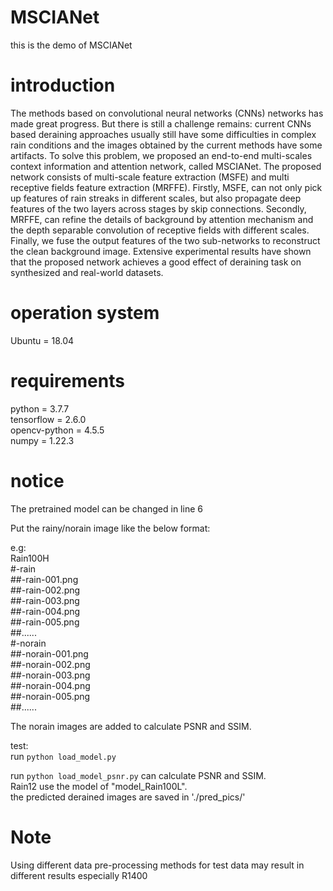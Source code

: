 # MSCIANet
this is the demo of MSCIANet

# introduction
The methods based on convolutional neural networks (CNNs) networks has made great progress. But there is still a challenge remains: current CNNs based deraining approaches usually still have some difficulties in complex rain conditions and the images obtained by the current methods have some artifacts. To solve this problem, we proposed an end-to-end multi-scales context information and attention network, called MSCIANet. The proposed network consists of multi-scale feature extraction (MSFE) and multi receptive fields feature extraction (MRFFE).  Firstly, MSFE, can not only pick up features of rain streaks in different scales, but also propagate deep features of the two layers across stages by skip connections. Secondly, MRFFE, can refine the details of background by attention mechanism and the depth separable convolution of receptive fields with different scales. Finally, we fuse the output features of the two sub-networks to reconstruct the clean background image. Extensive experimental results have shown that the proposed network achieves a good effect of deraining task on synthesized and real-world datasets.



# operation system
Ubuntu = 18.04  

# requirements
python = 3.7.7  
tensorflow = 2.6.0  
opencv-python = 4.5.5  
numpy = 1.22.3  


# notice 
The pretrained model can be changed in line 6


Put the rainy/norain image like the below format:

e.g:  
Rain100H  
    #-rain  
        ##-rain-001.png  
        ##-rain-002.png  
        ##-rain-003.png  
        ##-rain-004.png  
        ##-rain-005.png  
        ##......  
    #-norain  
        ##-norain-001.png  
        ##-norain-002.png  
        ##-norain-003.png  
        ##-norain-004.png  
        ##-norain-005.png  
        ##......  

The norain images are added to calculate PSNR and SSIM.  
  
test:  
run `python load_model.py`  

run `python load_model_psnr.py` can calculate PSNR and SSIM.  
Rain12 use the model of "model_Rain100L".  
the predicted derained images are saved in './pred_pics/'  

# Note
Using different data pre-processing methods for test data may result in different results especially R1400



